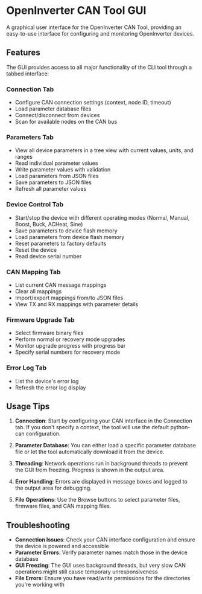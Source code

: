 # OpenInverter CAN Tool GUI

A graphical user interface for the OpenInverter CAN Tool, providing an easy-to-use interface for configuring and monitoring OpenInverter devices.

## Features

The GUI provides access to all major functionality of the CLI tool through a tabbed interface:

### Connection Tab

- Configure CAN connection settings (context, node ID, timeout)
- Load parameter database files
- Connect/disconnect from devices
- Scan for available nodes on the CAN bus

### Parameters Tab

- View all device parameters in a tree view with current values, units, and ranges
- Read individual parameter values
- Write parameter values with validation
- Load parameters from JSON files
- Save parameters to JSON files
- Refresh all parameter values

### Device Control Tab

- Start/stop the device with different operating modes (Normal, Manual, Boost, Buck, ACHeat, Sine)
- Save parameters to device flash memory
- Load parameters from device flash memory
- Reset parameters to factory defaults
- Reset the device
- Read device serial number

### CAN Mapping Tab

- List current CAN message mappings
- Clear all mappings
- Import/export mappings from/to JSON files
- View TX and RX mappings with parameter details

### Firmware Upgrade Tab

- Select firmware binary files
- Perform normal or recovery mode upgrades
- Monitor upgrade progress with progress bar
- Specify serial numbers for recovery mode

### Error Log Tab

- List the device's error log
- Refresh the error log display

## Usage Tips

1. **Connection**: Start by configuring your CAN interface in the Connection tab. If you don't specify a context, the tool will use the default python-can configuration.

2. **Parameter Database**: You can either load a specific parameter database file or let the tool automatically download it from the device.

3. **Threading**: Network operations run in background threads to prevent the GUI from freezing. Progress is shown in the output area.

4. **Error Handling**: Errors are displayed in message boxes and logged to the output area for debugging.

5. **File Operations**: Use the Browse buttons to select parameter files, firmware files, and CAN mapping files.

## Troubleshooting

- **Connection Issues**: Check your CAN interface configuration and ensure the device is powered and accessible
- **Parameter Errors**: Verify parameter names match those in the device database
- **GUI Freezing**: The GUI uses background threads, but very slow CAN operations might still cause temporary unresponsiveness
- **File Errors**: Ensure you have read/write permissions for the directories you're working with
